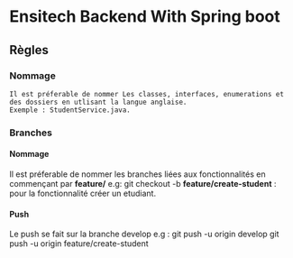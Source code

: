 # Ensitech Backend With Spring boot

## Règles
### Nommage 
    Il est préferable de nommer Les classes, interfaces, enumerations et des dossiers en utlisant la langue anglaise.
    Exemple : StudentService.java.

### Branches

#### Nommage

Il est préferable de nommer les branches liées aux fonctionnalités en commençant par  **feature/** 
e.g: git checkout -b **feature/create-student** : pour la fonctionnalité créer un etudiant.

#### Push 
Le push se fait sur la branche develop
e.g : git push -u origin develop
git push -u origin feature/create-student


